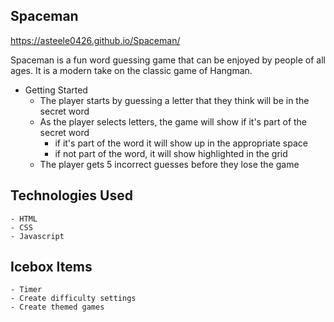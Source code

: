 ## Spaceman

https://asteele0426.github.io/Spaceman/

Spaceman is a fun word guessing game that can be enjoyed by people of all ages. It is a modern take on the classic game of Hangman.

- Getting Started
    - The player starts by guessing a letter that they think will be in the secret word
    - As the player selects letters, the game will show if it's part of the secret word
        - if it's part of the word it will show up in the appropriate space
        - if not part of the word, it will show highlighted in the grid
    - The player gets 5 incorrect guesses before they lose the game

## Technologies Used
    - HTML
    - CSS
    - Javascript

## Icebox Items
    - Timer
    - Create difficulty settings
    - Create themed games